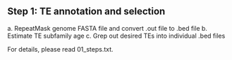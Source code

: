 ## Step 1: TE annotation and selection
  a. RepeatMask genome FASTA file and convert .out file to .bed file
  b. Estimate TE subfamily age
  c. Grep out desired TEs into individual .bed files
  
  For details, please read 01_steps.txt.

